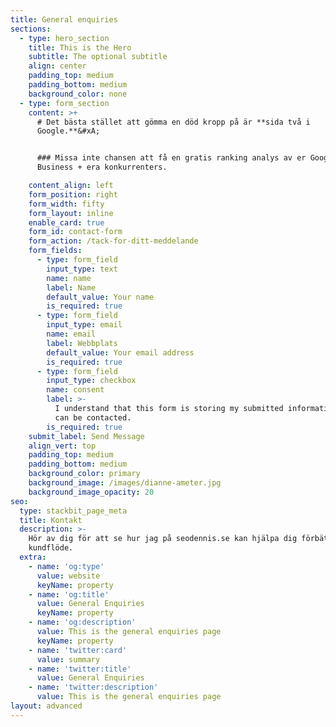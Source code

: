 ```yaml
---
title: General enquiries
sections:
  - type: hero_section
    title: This is the Hero
    subtitle: The optional subtitle
    align: center
    padding_top: medium
    padding_bottom: medium
    background_color: none
  - type: form_section
    content: >+
      # Det bästa stället att gömma en död kropp på är **sida två i
      Google.**&#xA;


      ### Missa inte chansen att få en gratis ranking analys av er Google My
      Business + era konkurrenters.

    content_align: left
    form_position: right
    form_width: fifty
    form_layout: inline
    enable_card: true
    form_id: contact-form
    form_action: /tack-for-ditt-meddelande
    form_fields:
      - type: form_field
        input_type: text
        name: name
        label: Name
        default_value: Your name
        is_required: true
      - type: form_field
        input_type: email
        name: email
        label: Webbplats
        default_value: Your email address
        is_required: true
      - type: form_field
        input_type: checkbox
        name: consent
        label: >-
          I understand that this form is storing my submitted information so I
          can be contacted.
        is_required: true
    submit_label: Send Message
    align_vert: top
    padding_top: medium
    padding_bottom: medium
    background_color: primary
    background_image: /images/dianne-ameter.jpg
    background_image_opacity: 20
seo:
  type: stackbit_page_meta
  title: Kontakt
  description: >-
    Hör av dig för att se hur jag på seodennis.se kan hjälpa dig förbättra ditt
    kundflöde. 
  extra:
    - name: 'og:type'
      value: website
      keyName: property
    - name: 'og:title'
      value: General Enquiries
      keyName: property
    - name: 'og:description'
      value: This is the general enquiries page
      keyName: property
    - name: 'twitter:card'
      value: summary
    - name: 'twitter:title'
      value: General Enquiries
    - name: 'twitter:description'
      value: This is the general enquiries page
layout: advanced
---
```


